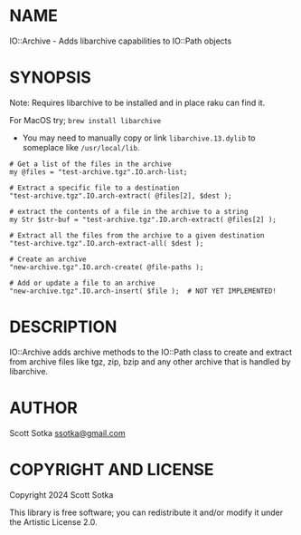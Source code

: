 NAME
====

IO::Archive - Adds libarchive capabilities to IO::Path objects

SYNOPSIS
========

Note: Requires libarchive to be installed and in place raku can find it. 

For MacOS try;
```brew install libarchive```
* You may need to manually copy or link `libarchive.13.dylib` to someplace like `/usr/local/lib`.

```
# Get a list of the files in the archive
my @files = "test-archive.tgz".IO.arch-list;

# Extract a specific file to a destination
"test-archive.tgz".IO.arch-extract( @files[2], $dest );

# extract the contents of a file in the archive to a string
my Str $str-buf = "test-archive.tgz".IO.arch-extract( @files[2] );

# Extract all the files from the archive to a given destination
"test-archive.tgz".IO.arch-extract-all( $dest );

# Create an archive 
"new-archive.tgz".IO.arch-create( @file-paths );

# Add or update a file to an archive
"new-archive.tgz".IO.arch-insert( $file );  # NOT YET IMPLEMENTED!
```


DESCRIPTION
===========

IO::Archive adds archive methods to the IO::Path class to create and extract from
archive files like tgz, zip, bzip and any other archive that is handled by libarchive.

AUTHOR
======

Scott Sotka <ssotka@gmail.com>

COPYRIGHT AND LICENSE
=====================

Copyright 2024 Scott Sotka

This library is free software; you can redistribute it and/or modify it under the Artistic License 2.0.
